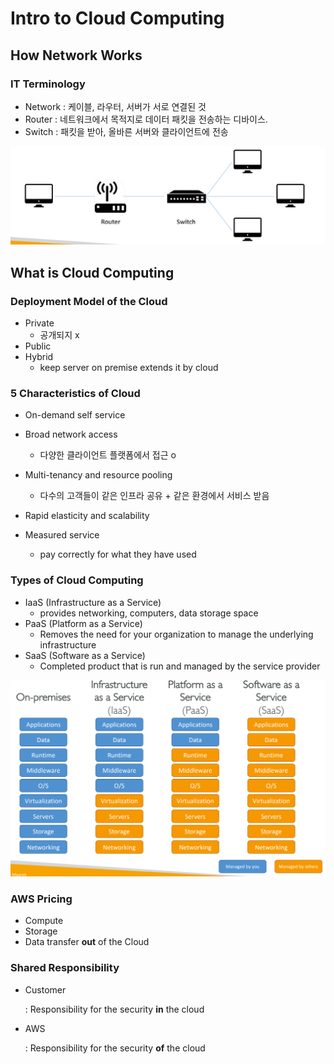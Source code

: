 # Intro to Cloud Computing



## How Network Works



### IT Terminology

- Network : 케이블, 라우터, 서버가 서로 연결된 것
- Router : 네트워크에서 목적지로 데이터 패킷을 전송하는 디바이스. 
- Switch : 패킷을 받아, 올바른 서버와 클라이언트에 전송

![image-20210930150426470](00.cloud_computing.assets/image-20210930150426470.png)





## What is Cloud Computing



### Deployment Model of the Cloud

- Private
  - 공개되지 x
- Public
- Hybrid
  - keep server on premise extends it by cloud



### 5 Characteristics of Cloud

- On-demand self service

- Broad network access

  - 다양한 클라이언트 플랫폼에서 접근 o

- Multi-tenancy and resource pooling

  - 다수의 고객들이 같은 인프라 공유 + 같은 환경에서 서비스 받음

- Rapid elasticity and scalability

- Measured service

  - pay correctly for what they have used



### Types of Cloud Computing

- IaaS (Infrastructure as a Service)
  - provides networking, computers, data storage space
- PaaS (Platform as a Service)
  - Removes the need for your organization to manage the underlying infrastructure
- SaaS (Software as a Service)
  - Completed product that is run and managed by the service provider

![image-20210930152511780](00.cloud_computing.assets/image-20210930152511780.png)





### AWS Pricing

- Compute
- Storage
- Data transfer **out** of the Cloud



### Shared Responsibility 

- Customer

  : Responsibility for the security **in** the cloud

- AWS

  : Responsibility for the security **of** the cloud

